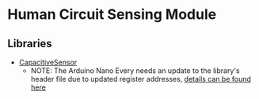 # Human Circuit Sensing Module

## Libraries

- [CapacitiveSensor](https://github.com/PaulStoffregen/CapacitiveSensor)
  - NOTE: The Arduino Nano Every needs an update to the library's header file due to updated register addresses, [details can be found here](https://forum.arduino.cc/t/capacitive-touch-sensing-with-nano-every/1086407)